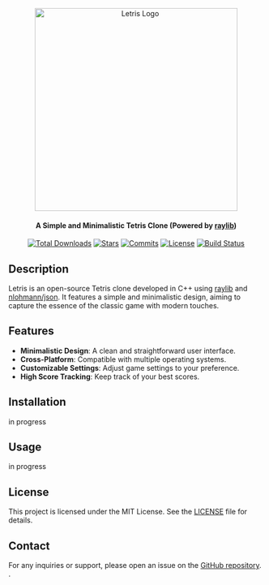 <p align="center">
  <a href="https://github.com/8enrich/Letris" target="blank"><img src="https://github.com/user-attachments/assets/2c076b86-635c-428d-8e32-2f2df8bd239c" width="400" alt="Letris Logo" /></a>
</p>

<h4 align="center">A Simple and Minimalistic Tetris Clone (Powered by <a href="https://github.com/raysan5/raylib">raylib</a>)</h4>

<p align="center">
  <a href="https://github.com/8enrich/Letris/releases"><img src="https://img.shields.io/github/downloads/8enrich/Letris/total" alt="Total Downloads" /></a>
  <a href="https://github.com/8enrich/Letris/stargazers"><img src="https://img.shields.io/github/stars/8enrich/Letris?style=flat&label=stars" alt="Stars" /></a>
  <a href="https://github.com/8enrich/Letris/commits/master"><img src="https://img.shields.io/github/commits-since/8enrich/Letris/0.1v" alt="Commits" /></a>
  <a href="https://opensource.org/licenses/MIT"><img src="https://img.shields.io/github/license/8enrich/Letris" alt="License" /></a>
  <a href="https://github.com/8enrich/Letris/actions"><img src="https://img.shields.io/github/actions/workflow/status/8enrich/Letris/cmake-multi-platform.yml" alt="Build Status" /></a>
</p>

## Description

Letris is an open-source Tetris clone developed in C++ using [raylib](https://github.com/raysan5/raylib) and [nlohmann/json](https://github.com/nlohmann/json). It features a simple and minimalistic design, aiming to capture the essence of the classic game with modern touches.

## Features

- **Minimalistic Design**: A clean and straightforward user interface.
- **Cross-Platform**: Compatible with multiple operating systems.
- **Customizable Settings**: Adjust game settings to your preference.
- **High Score Tracking**: Keep track of your best scores.

## Installation

in progress

## Usage

in progress

## License

This project is licensed under the MIT License. See the [LICENSE](LICENSE) file for details.

## Contact

For any inquiries or support, please open an issue on the [GitHub repository](https://github.com/8enrich/Letris).
.
